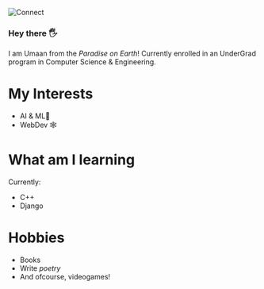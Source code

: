 
![Connect](https://github.com/user-attachments/assets/3a0f8042-f10b-44dc-84e7-6ffe21d79d44)



### Hey there 🖐️

I am Umaan from the _Paradise on Earth_!
Currently enrolled in an UnderGrad program in Computer Science & Engineering.


# My Interests
- AI & ML🤖
- WebDev 🕸️

# What am I learning
Currently:
  - C++
  - Django

# Hobbies
- Books
- Write _poetry_
- And ofcourse, videogames!
